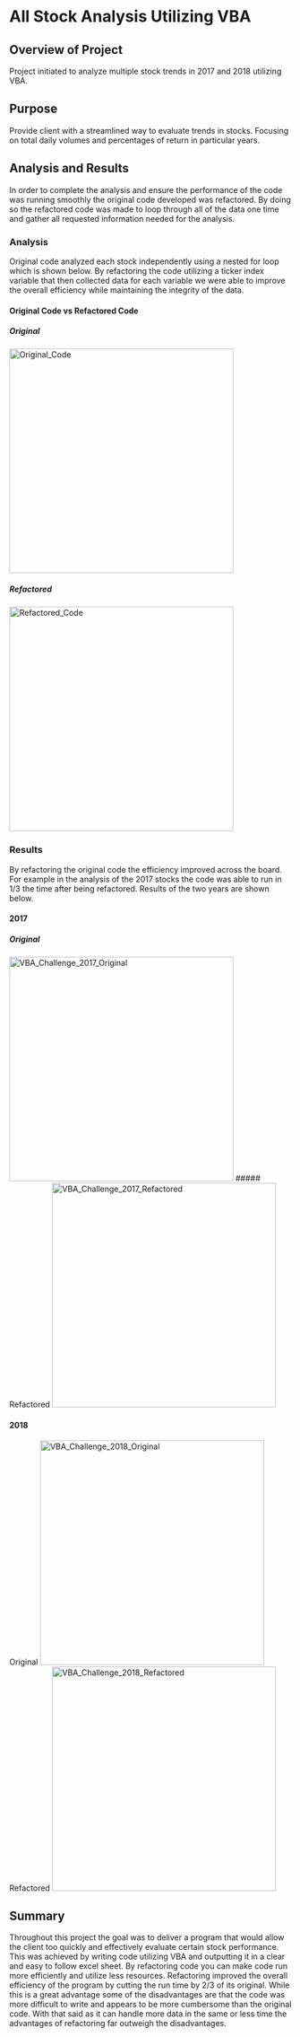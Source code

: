 # All Stock Analysis Utilizing VBA

## Overview of Project

Project initiated to analyze multiple stock trends in 2017 and 2018 utilizing VBA. 

## Purpose

Provide client with a streamlined way to evaluate trends in stocks. Focusing on total daily volumes and percentages of return in particular years. 

## Analysis and Results

In order to complete the analysis and ensure the performance of the code was running smoothly the original code developed was refactored. By doing so the refactored code was made to loop through all of the data one time and gather all requested information needed for the analysis. 

### Analysis

Original code analyzed each stock independently using a nested for loop which is shown below. By refactoring the code utilizing a ticker index variable that then collected data for each variable we were able to improve the overall efficiency while maintaining the integrity of the data.

#### Original Code vs Refactored Code

##### Original 

<img width="400" alt="Original_Code" src="https://user-images.githubusercontent.com/102195085/167179936-5c6c2050-999a-49c6-b1e6-aad7ca5b1ecf.png">    

##### Refactored

<img width="400" alt="Refactored_Code" src="https://user-images.githubusercontent.com/102195085/167179954-610a5831-6fb8-4a3d-af7b-26f1d381c2ca.png">

### Results

By refactoring the original code the efficiency improved across the board. For example in the analysis of the 2017 stocks the code was able to run in 1/3 the time after being refactored. Results of the two years are shown below.

#### 2017

##### Original

<img width="400" alt="VBA_Challenge_2017_Original" src="https://user-images.githubusercontent.com/102195085/167182658-9263bea1-e9da-4fab-be67-c32f15b49299.png">    
##### Refactored 

<img width="400" alt="VBA_Challenge_2017_Refactored" src="https://user-images.githubusercontent.com/102195085/167182695-d48df0c2-4ec5-4f57-9c13-5bbaf6f95f92.png">

#### 2018

Original 
<img width="400" alt="VBA_Challenge_2018_Original" src="https://user-images.githubusercontent.com/102195085/167182777-6cd90565-88b0-4439-9e88-54f2aa37b871.png">    
Refactored 
<img width="400" alt="VBA_Challenge_2018_Refactored" src="https://user-images.githubusercontent.com/102195085/167182785-2e8788bb-cd15-42b2-93f3-3c5ee2de3fe0.png">

## Summary

Throughout this project the goal was to deliver a program that would allow the client too quickly and effectively evaluate certain stock performance. This was achieved by writing code utilizing VBA and outputting it in a clear and easy to follow excel sheet. By refactoring code you can make code run more efficiently and utilize less resources. Refactoring improved the overall efficiency of the program by cutting the run time by 2/3 of its original. While this is a great advantage some of the disadvantages are that the code was more difficult to write and appears to be more cumbersome than the original code. With that said as it can handle more data in the same or less time the advantages of refactoring far outweigh the disadvantages.
